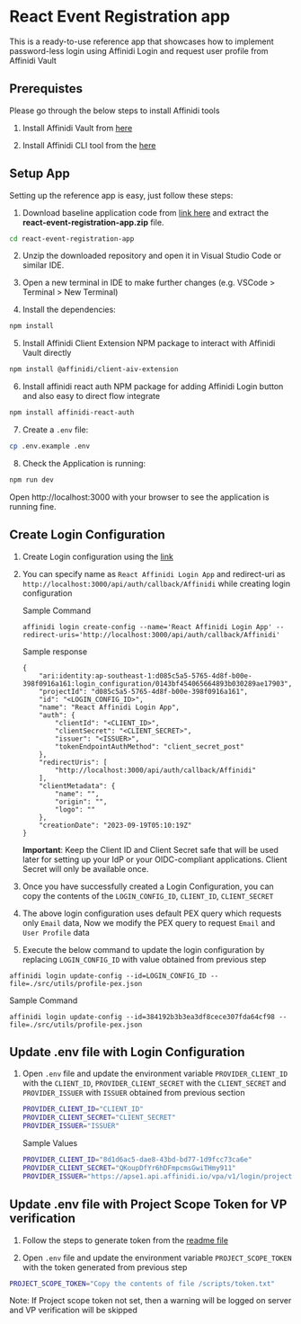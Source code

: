 # React Event Registration app

This is a ready-to-use reference app that showcases how to implement password-less login using Affinidi Login and request user profile from Affinidi Vault 

## Prerequistes

Please go through the below steps to install Affinidi tools
1. Install Affinidi Vault from [here](https://dev.docs.affinidi.com/labs/affinidi-login-nextjs/#before-you-begin-i-classfa-solid-fa-stari)

2. Install Affinidi CLI tool from the [here](https://dev.docs.affinidi.com/dev-tools/affinidi-cli/)

## Setup App

Setting up the reference app is easy, just follow these steps:  
1. Download baseline application code from [link here](here) and extract the **react-event-registration-app.zip** file.

```bash
cd react-event-registration-app
```

2. Unzip the downloaded repository and open it in Visual Studio Code or similar IDE.

3. Open a new terminal in IDE to make further changes (e.g. VSCode > Terminal > New Terminal)

4. Install the dependencies:

```bash
npm install
```

5. Install Affinidi Client Extension NPM package to interact with Affinidi Vault directly

```bash
npm install @affinidi/client-aiv-extension
```  
6. Install affinidi react auth NPM package for adding Affinidi Login button and also easy to direct flow integrate 

```bash
npm install affinidi-react-auth
```  

7. Create a `.env` file:
```bash
cp .env.example .env
```

8. Check the Application is running:
```bash
npm run dev
```
Open http://localhost:3000 with your browser to see the application is running fine.

## Create Login Configuration
1. Create Login configuration using the [link](https://dev.docs.affinidi.com/docs/affinidi-login/login-configuration/#create-a-login-configuration) 

2. You can specify name as `React Affinidi Login App` and redirect-uri as `http://localhost:3000/api/auth/callback/Affinidi` while creating login configuration

    Sample Command
    ```
    affinidi login create-config --name='React Affinidi Login App' --redirect-uris='http://localhost:3000/api/auth/callback/Affinidi'
    ```

    Sample response
    ```
    {
        "ari:identity:ap-southeast-1:d085c5a5-5765-4d8f-b00e-398f0916a161:login_configuration/0143bf454065664893b030289ae17903",
        "projectId": "d085c5a5-5765-4d8f-b00e-398f0916a161",
        "id": "<LOGIN_CONFIG_ID>",
        "name": "React Affinidi Login App",
        "auth": {
            "clientId": "<CLIENT_ID>",
            "clientSecret": "<CLIENT_SECRET>",
            "issuer": "<ISSUER>",
            "tokenEndpointAuthMethod": "client_secret_post"
        },
        "redirectUris": [
            "http://localhost:3000/api/auth/callback/Affinidi"
        ],
        "clientMetadata": {
            "name": "",
            "origin": "",
            "logo": ""
        },
        "creationDate": "2023-09-19T05:10:19Z"
    }

    ```

    **Important**: Keep the Client ID and Client Secret safe that will be used later for setting up your IdP or your OIDC-compliant applications. Client Secret will only be available once.
3. Once you have successfully created a Login Configuration, you can copy the contents of the `LOGIN_CONFIG_ID`, `CLIENT_ID`, `CLIENT_SECRET`
4. The above login configuration uses default PEX query which requests only `Email` data, Now we modify the PEX query to request `Email` and `User Profile` data
5. Execute the below command to update the login configuration by replacing `LOGIN_CONFIG_ID` with value obtained from previous step
 
```
affinidi login update-config --id=LOGIN_CONFIG_ID --file=./src/utils/profile-pex.json
``` 
Sample Command
```
affinidi login update-config --id=384192b3b3ea3df8cece307fda64cf98 --file=./src/utils/profile-pex.json
```


## Update .env file with Login Configuration
1. Open `.env` file and update the environment variable `PROVIDER_CLIENT_ID` with the `CLIENT_ID`,  `PROVIDER_CLIENT_SECRET` with the `CLIENT_SECRET` and `PROVIDER_ISSUER` with `ISSUER` obtained from previous section

    ```bash
    PROVIDER_CLIENT_ID="CLIENT_ID"
    PROVIDER_CLIENT_SECRET="CLIENT_SECRET"
    PROVIDER_ISSUER="ISSUER"
    ```
    Sample Values
    ```bash
    PROVIDER_CLIENT_ID="8d1d6ac5-dae8-43bd-bd77-1d9fcc73ca6e"
    PROVIDER_CLIENT_SECRET="QKoupDfYr6hDFmpcmsGwiTHmy911"
    PROVIDER_ISSUER="https://apse1.api.affinidi.io/vpa/v1/login/project/d085c5a5-5765-4d8f-b00e-398f0916a161"
    ```

## Update .env file with Project Scope Token for VP verification
1. Follow the steps to generate token from the [readme file](/scripts/README.MD)

2. Open `.env` file and update the environment variable `PROJECT_SCOPE_TOKEN` with the token generated from previous step
```bash
PROJECT_SCOPE_TOKEN="Copy the contents of file /scripts/token.txt"
```
Note: If Project scope token not set, then a warning will be logged on server and VP verification will be skipped


